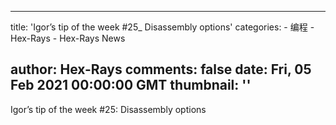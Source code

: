 
---
title: 'Igor’s tip of the week #25_ Disassembly options'
categories: 
    - 编程
    - Hex-Rays
    - Hex-Rays News

author: Hex-Rays
comments: false
date: Fri, 05 Feb 2021 00:00:00 GMT
thumbnail: ''
---

<div>   
Igor’s tip of the week #25: Disassembly options  
</div>
            